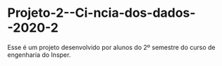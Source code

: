 # Projeto-2--Ci-ncia-dos-dados--2020-2
Esse é um projeto desenvolvido por alunos do 2º semestre do curso de engenharia do Insper.
